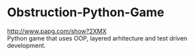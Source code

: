 # Obstruction-Python-Game
http://www.papg.com/show?2XMX 	
Python game that uses OOP, layered arhitecture and test driven development.